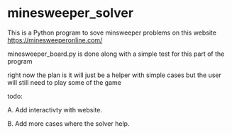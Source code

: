 # minesweeper_solver
This is a Python program to sove minsweeper problems on this website https://minesweeperonline.com/

minesweeper_board.py is done along with a simple test for this part of the program

right now the plan is it will just be a helper with simple cases but the user will still need to play some of the game

todo: 

A. Add interactivty with website.

B. Add more cases where the solver help.